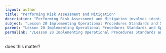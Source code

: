```yaml
---
layout: author
title: "Performing Risk Assessment and Mitigation"
description: "Performing Risk Assessment and Mitigation involves identifying potential risks that could negatively impact an organization’s operations and developing strategies to minimize or eliminate those risks. This process includes assessing the likelihood and impact of various threats, determining vulnerabilities within systems and processes, and prioritizing risks based on their potential effect. Once risks are identified, appropriate mitigation strategies such as implementing security measures, developing contingency plans, or enhancing user training can be established. Continuous monitoring and review are also essential to adapt to new risks and ensure a resilient operational framework."
subject: "Lesson 20 Implementing Operational Procedures Standards and Specifications"
parent: "Lesson 20 Implementing Operational Procedures Standards and Specifications"
permalink: "/Lesson 20 Implementing Operational Procedures Standards and Specifications/Performing Risk Assessment and Mitigation/"
---
```


does this matter?
